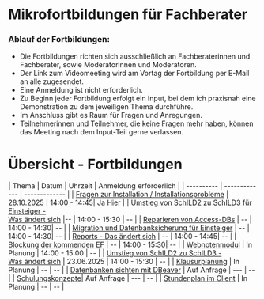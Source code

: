 # Mikrofortbildungen für Fachberater

### Ablauf der Fortbildungen:

+ Die Fortbildungen richten sich ausschließlich an Fachberaterinnen und Fachberater, sowie Moderatorinnen und Moderatoren. 
+ Der Link zum Videomeeting wird am Vortag der Fortbildung per E-Mail an alle zugesendet.
+ Eine Anmeldung ist nicht erforderlich.
+ Zu Beginn jeder Fortbildung erfolgt ein Input, bei dem ich praxisnah eine Demonstration zu dem jeweiligen Thema durchführe.
+ Im Anschluss gibt es Raum für Fragen und Anregungen.
+ Teilnehmerinnen und Teilnehmer, die keine Fragen mehr haben, können das Meeting nach dem Input-Teil gerne verlassen.


# Übersicht - Fortbildungen


| Thema   | Datum | Uhrzeit | Anmeldung erforderlich |
| ---------- | ------------- | ------------- |
| [Fragen zur Installation / Installationsprobleme](./Installation/index.md) | 28.10.2025  | 14:00 - 14:45| Ja [Hier](https://melly.de/plan/TPNHRWJ63NRA) |
| [Umstieg von SchILD2 zu SchILD3 für Einsteiger - <br>Was ändert sich](./UmstiegSchild3/index.md)  |-- | 14:00 - 15:30 | -- |
| [Reparieren von Access-DBs](./ReparaturMDB/index.md) | --  | 14:00 - 14:30| -- |
| [Migration und Datenbanksicherung für Einsteiger](./MigrationSicherung/index.md) | --  | 14:00 - 14:30| -- |
| [Reports - Das ändert sich](./Reports/index.md) | --  | 14:00 - 14:45| -- |
| [Blockung der kommenden EF](./EFBlockung/index.md)  | --  | 14:00 - 15:30| -- |
| [Webnotenmodul](./Wenom/index.md)  | In Planung | 14:00 - 15:00 | -- |
| [Umstieg von SchILD2 zu SchILD3 - <br>Was ändert sich](./UmstiegSchild3/index.md)  | 23.06.2025 | 14:00 - 15:30 | -- |
| [Klausurplanung](./Klausurblockung/index.md)  |  In Planung  | -- | -- |
| [Datenbanken sichten mit DBeaver](./DBeaver/index.md) | Auf Anfrage | --- | -- |
| [Schulungskonzepte](./Schulungskonzept/index.md)| Auf Anfrage | --- | -- |
| [Stundenplan im Client](./Stundenplan/index.md) | In Planung   | -- | -- |

<!--| [Offene Austauschrunde](./Fragerunde/index.md)| --- | --- |-->
<!-- This content will not appear in the rendered Markdown -->













